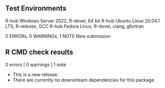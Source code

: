 ## Test Environments
R-hub Windows Server 2022, R-devel, 64 bit
R-hub Ubuntu Linux 20.04.1 LTS, R-release, GCC
R-hub Fedora Linux, R-devel, clang, gfortran

0 ERRORs, 0 WARNINGs, 1 NOTE
New submission

## R CMD check results
0 errors | 0 warnings | 1 note

* This is a new release.
* There are currently no downstream dependencies for this package.
